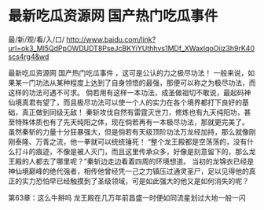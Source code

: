 # 最新吃瓜资源网 国产热门吃瓜事件

最/新/观/看/入/口/ http://www.baidu.com/link?url=ok3_Ml5QdPpOWDUDT8PseJcBKYiYUthhvs1MDf_XWaxIqoOiiz3h9rK40scs4rg4&wd

最新吃瓜资源网 国产热门吃瓜事件
，这可是公认的力之极尽功法！
    一般来说，如果某一门功法从某种程度上达到了自身领悟的最强，那便可以称之为极尽功法，而这样的功法可遇不可求。
    倘若用有这样一本功法，成圣做祖切不敢说，最起码神仙境真君有望了，而且极尽功法可以使一个人的实力在各个境界都打下良好的基础，真正做到同级无敌！
    秦斩攻伐自然有雷霆灭世刀，修炼也有九天纯阳功，甚至特殊体质也有了先天纯阳之体，现在倘若再有一本极尽功法，那就更完美了。
    虽然秦斩的力量十分狂暴强大，但是倘若有天级顶阶功法万龙经加持，那么就像刚刚泰隆、万青之流，他一拳就可以统统锤死！
    “整个龙王殿都是空荡荡的，没有什么打斗的痕迹，不像是被人灭门，而且这里传承众多，好像是刻意留下的，那么龙王殿的人都去了哪里呢？”秦斩边走边看着四周的环境想道。
    当初的龙锦衣已经是神仙境巅峰的绝代强者，相传他曾经凭一己之力镇压过通灵圣尸，足以见得他的真正的实力恐怕早已经触摸到了圣级领域，可是如此强大的他又是如何消失的呢？

第63章：这么牛掰吗
    龙王殿在几万年前昌盛一时便如同流星划过大地一般一闪
